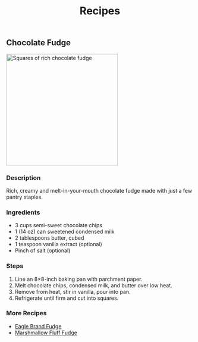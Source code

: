 <!DOCTYPE html>
<html lang="en">
<head>
  <meta charset="UTF-8">
</head>
<body>
  <header>
    <h1>Recipes</h1>
  </header>
  <h2>Chocolate Fudge</h2>
  <img src="fudge.jpg" 
       alt="Squares of rich chocolate fudge" width="300">
  <h3>Description</h3>
  <p>Rich, creamy and melt-in-your-mouth chocolate fudge made with just a few pantry staples.</p>
  <h3>Ingredients</h3>
  <ul>
    <li>3 cups semi-sweet chocolate chips</li>
    <li>1 (14 oz) can sweetened condensed milk</li>
    <li>2 tablespoons butter, cubed</li>
    <li>1 teaspoon vanilla extract (optional)</li>
    <li>Pinch of salt (optional)</li>
  </ul>
  <h3>Steps</h3>
  <ol>
    <li>Line an 8×8-inch baking pan with parchment paper.</li>
    <li>Melt chocolate chips, condensed milk, and butter over low heat.</li>
    <li>Remove from heat, stir in vanilla, pour into pan.</li>
    <li>Refrigerate until firm and cut into squares.</li>
  </ol>
  <h3>More Recipes</h3>
  <ul>
    <li><a href="#">Eagle Brand Fudge</a></li>
    <li><a href="#">Marshmallow Fluff Fudge</a></li>
  </ul>
</body>
</html>
